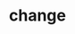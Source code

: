 ---
layout: landing_page
sidebar: qq_cli_command_reference_sidebar
summary: Listing of commands for change
title: change
zendesk_source: qq CLI Command Guide

---